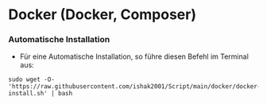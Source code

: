 # Docker (Docker, Composer)

### Automatische Installation

* Für eine Automatische Installation, so führe diesen Befehl im Terminal aus:

```
sudo wget -O- 'https://raw.githubusercontent.com/ishak2001/Script/main/docker/docker-install.sh' | bash
```

